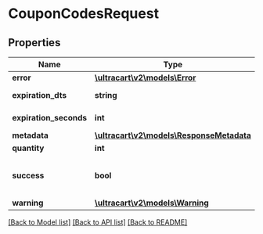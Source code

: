 # CouponCodesRequest

## Properties
Name | Type | Description | Notes
------------ | ------------- | ------------- | -------------
**error** | [**\ultracart\v2\models\Error**](Error.md) |  | [optional] 
**expiration_dts** | **string** | Expiration Date | [optional] 
**expiration_seconds** | **int** | Expiration seconds | [optional] 
**metadata** | [**\ultracart\v2\models\ResponseMetadata**](ResponseMetadata.md) |  | [optional] 
**quantity** | **int** | Quantity | [optional] 
**success** | **bool** | Indicates if API call was successful | [optional] 
**warning** | [**\ultracart\v2\models\Warning**](Warning.md) |  | [optional] 

[[Back to Model list]](../README.md#documentation-for-models) [[Back to API list]](../README.md#documentation-for-api-endpoints) [[Back to README]](../README.md)


